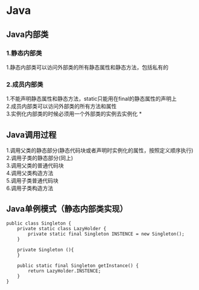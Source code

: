 # Java

## Java内部类
### 1.静态内部类
1.静态内部类可以访问外部类的所有静态属性和静态方法，包括私有的  

### 2.成员内部类
1.不能声明静态属性和静态方法，static只能用在final的静态属性的声明上  
2.成员内部类可以访问外部类的所有方法和属性  
3.实例化内部类的时候必须用一个外部类的实例去实例化 *

## Java调用过程
1.调用父类的静态部分(静态代码块或者声明时实例化的属性，按照定义顺序执行)  
2.调用子类的静态部分(同上)  
3.调用父类的普通代码块  
4.调用父类构造方法  
5.调用子类普通代码块  
6.调用子类构造方法  


## Java单例模式（静态内部类实现）
```
public class Singleton {
    private static class LazyHolder {
        private static final Singleton INSTENCE = new Singleton();
    }

    private Singleton (){
    }

    public static final Singleton getInstance() {
        return LazyHolder.INSTENCE;
    }
}
```
